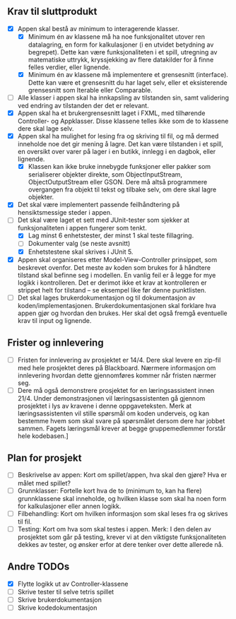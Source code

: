 ## Krav til sluttprodukt
- [x] Appen skal bestå av minimum to interagerende klasser. 
  - [x] Minimum én av klassene må ha noe funksjonalitet utover ren datalagring, en
    form for kalkulasjoner (i en utvidet betydning av begrepet). Dette kan være
    funksjonaliteten i et spill, utregning av matematiske uttrykk, kryssjekking av
    flere datakilder for å finne felles verdier, eller lignende.
  - [x] Minimum én av klassene må implementere et grensesnitt (interface). Dette
    kan være et grensesnitt du har laget selv, eller et eksisterende grensesnitt
    som Iterable eller Comparable.
- [ ] Alle klasser i appen skal ha innkapsling av tilstanden sin, samt validering ved
  endring av tilstanden der det er relevant.
- [x] Appen skal ha et brukergrensesnitt laget i FXML, med tilhørende Controller- og Appklasser. Disse klassene telles ikke som de to klassene dere skal lage selv. 
- [x] Appen skal ha mulighet for lesing fra og skriving til fil, og må dermed inneholde noe
  det gir mening å lagre. Det kan være tilstanden i et spill, en oversikt over varer på
  lager i en butikk, innlegg i en dagbok, eller lignende.
  - [x] Klassen kan ikke bruke innebygde funksjoner eller pakker som serialiserer objekter
    direkte, som ObjectInputStream, ObjectOutputStream eller GSON. Dere må altså
    programmere overgangen fra objekt til tekst og tilbake selv, om dere skal lagre
    objekter.
- [x] Det skal være implementert passende feilhåndtering på hensiktsmessige steder i
  appen. 
- [ ] Det skal være laget et sett med JUnit-tester som sjekker at funksjonaliteten i appen
  fungerer som tenkt.
  - [x] Lag minst 6 enhetstester, der minst 1 skal teste fillagring.
  - [ ] Dokumenter valg (se neste avsnitt)
  - [x] Enhetstestene skal skrives i JUnit 5.
- [x] Appen skal organiseres etter Model-View-Controller prinsippet, som beskrevet
  ovenfor. Det meste av koden som brukes for å håndtere tilstand skal befinne seg i
  modellen. En vanlig feil er å legge for mye logikk i kontrolleren. Det er derimot ikke
  et krav at kontrolleren er strippet helt for tilstand – se eksempel like før denne
  punktlisten.
- [ ] Det skal lages brukerdokumentasjon og til dokumentasjon av koden/implementasjonen.
  Brukerdokumentasjonen skal forklare hva appen gjør og hvordan den brukes.
  Her skal det også fremgå eventuelle krav til input og lignende.

## Frister og innlevering

- [ ] Fristen for innlevering av prosjektet er 14/4. Dere skal levere en zip-fil med hele prosjektet
  deres på Blackboard. Nærmere informasjon om innlevering hvordan dette gjennomføres
  kommer når fristen nærmer seg.
- [ ] Dere må også demonstrere prosjektet for en læringsassistent innen 21/4. Under
  demonstrasjonen vil læringsassistenten gå gjennom prosjektet i lys av kravene i denne
  oppgaveteksten. Merk at læringsassistenten vil stille spørsmål om koden underveis, og kan
  bestemme hvem som skal svare på spørsmålet dersom dere har jobbet sammen. Fagets
  læringsmål krever at begge gruppemedlemmer forstår hele kodebasen.]

## Plan for prosjekt
- [ ] Beskrivelse av appen: Kort om spillet/appen, hva skal den gjøre? Hva er målet med 
spillet?
- [ ] Grunnklasser: Fortelle kort hva de to (minimum to, kan ha flere) grunnklassene skal 
inneholde, og hvilken klasse som skal ha noen form for kalkulasjoner eller annen 
logikk.
- [ ] Filbehandling: Kort om hvilken informasjon som skal leses fra og skrives til fil. 
- [ ] Testing: Kort om hva som skal testes i appen. Merk: I den delen av prosjektet som 
går på testing, krever vi at den viktigste funksjonaliteten dekkes av tester, og ønsker 
erfor at dere tenker over dette allerede nå.

## Andre TODOs

- [x] Flytte logikk ut av Controller-klassene
- [ ] Skrive tester til selve tetris spillet
- [ ] Skrive brukerdokumentasjon
- [ ] Skrive kodedokumentasjon

